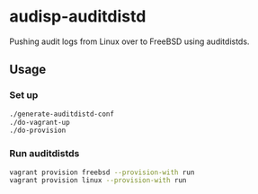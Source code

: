 # audisp-auditdistd

Pushing audit logs from Linux over to FreeBSD using auditdistds.

## Usage

### Set up

```sh
./generate-auditdistd-conf
./do-vagrant-up
./do-provision
```

### Run auditdistds

```sh
vagrant provision freebsd --provision-with run
vagrant provision linux --provision-with run
```
